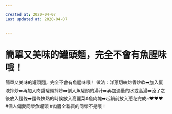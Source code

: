 ```yaml
---

Created at: 2020-04-07
Last updated at: 2020-04-07


---
```


# 簡單又美味的罐頭麵，完全不會有魚腥味哦！


簡單又美味的罐頭麵，完全不會有魚腥味哦！
做法：洋蔥切絲炒香炒軟➡️加入蛋液拌炒➡️再加入肉醬罐頭拌炒➡️倒入魚罐頭的湯汁➡️再加適量的水或高湯➡️滾了之後放入麵條➡️麵條快熟的時候放入高麗菜&魚肉塊➡️起鍋前放入蔥花完成~♥️♥️♥️
#個人偏愛同榮魚罐頭
#肉醬全聯買的同榮不是哦！

